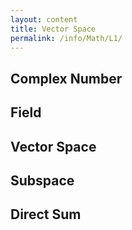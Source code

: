```yaml
---
layout: content
title: Vector Space
permalink: /info/Math/L1/
---
```

## Complex Number

## Field

## Vector Space

## Subspace

## Direct Sum


